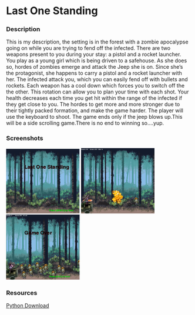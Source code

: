 <h1>Last One Standing</h1>

<h3>Description</h3>

<p>
  This is my description, the setting is in the forest with a zombie apocalypse going on while you are trying to fend off the infected. There are two weapons present to you during your stay: a pistol and a rocket launcher. You play as a young girl which is being driven to a safehouse.  As she does so, hordes of zombies emerge and attack the Jeep she is on.  Since she’s the protagonist, she happens to carry a pistol and a rocket launcher with her. The infected attack you, which you can easily fend off with bullets and rockets. Each weapon has a cool down which forces you to switch off the the other. This rotation can allow you to plan your time with each shot. Your health decreases each time you get hit within the range of the infected if they get close to you. The hordes to get more and more stronger due to their tightly packed formation, and make the game harder. The player will use the keyboard to shoot. The game ends only if the jeep blows up.This will be a side scrolling game.There is no end to winning so….yup.
</p>

<h3>Screenshots</h3>
<img src="https://github.com/Kwu2999/Last-One-Standing/blob/master/LAST%20ONE%20STANDING%20START%20UP%20SCREEN.png" width="200px">
<img src="https://github.com/Kwu2999/Last-One-Standing/blob/master/LAST%20ONE%20STANDING.png" width="200px">
<img src="https://github.com/Kwu2999/Last-One-Standing/blob/master/LAST%20ONE%20STANDING%20ENDING%20SCREEN.png" width="200px">

<h3>Resources</h3>
<a href="https://www.python.org/downloads/"> Python Download</a>
